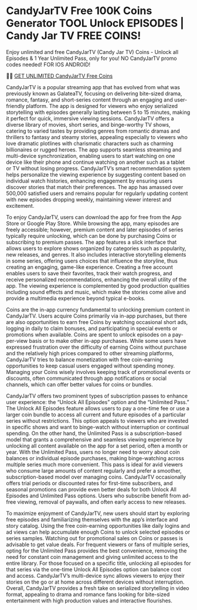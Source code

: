 # CandyJarTV Free 100K Coins Generator TOOL Unlock EPISODES | Candy Jar TV FREE COINS!

Enjoy unlimited and free CandyJarTV (Candy Jar TV) Coins - Unlock all Episodes & 1 Year Unlimited Pass, only for you! NO CandyJarTV promo codes needed! FOR IOS ANDROID!

📣📣 <a href="https://tinyurl.com/candyjartv">GET UNLIMITED CandyJarTV Free Coins </a> 

CandyJarTV is a popular streaming app that has evolved from what was previously known as GalateaTV, focusing on delivering bite-sized drama, romance, fantasy, and short-series content through an engaging and user-friendly platform. The app is designed for viewers who enjoy serialized storytelling with episodes generally lasting between 5 to 15 minutes, making it perfect for quick, immersive viewing sessions. CandyJarTV offers a diverse library of movies, short series, and binge-worthy TV shows, catering to varied tastes by providing genres from romantic dramas and thrillers to fantasy and steamy stories, appealing especially to viewers who love dramatic plotlines with charismatic characters such as charming billionaires or rugged heroes. The app supports seamless streaming and multi-device synchronization, enabling users to start watching on one device like their phone and continue watching on another such as a tablet or TV without losing progress. CandyJarTV’s smart recommendation system helps personalize the viewing experience by suggesting content based on individual watch histories, enhancing engagement by ensuring users discover stories that match their preferences. The app has amassed over 500,000 satisfied users and remains popular for regularly updating content with new episodes dropping weekly, maintaining viewer interest and excitement.

To enjoy CandyJarTV, users can download the app for free from the App Store or Google Play Store. While browsing the app, many episodes are freely accessible; however, premium content and later episodes of series typically require unlocking, which can be done by purchasing Coins or subscribing to premium passes. The app features a slick interface that allows users to explore shows organized by categories such as popularity, new releases, and genres. It also includes interactive storytelling elements in some series, offering users choices that influence the storyline, thus creating an engaging, game-like experience. Creating a free account enables users to save their favorites, track their watch progress, and receive personalized recommendations, enhancing the overall utility of the app. The viewing experience is complemented by good production qualities including sound effects and music, which make the stories come alive and provide a multimedia experience beyond typical e-books.

Coins are the in-app currency fundamental to unlocking premium content in CandyJarTV. Users acquire Coins primarily via in-app purchases, but there are also opportunities to earn free Coins by watching occasional short ads, logging in daily to claim bonuses, and participating in special events or promotions when available. Coins are spent to unlock episodes on a pay-per-view basis or to make other in-app purchases. While some users have expressed frustration over the difficulty of earning Coins without purchase and the relatively high prices compared to other streaming platforms, CandyJarTV tries to balance monetization with free coin-earning opportunities to keep casual users engaged without spending money. Managing your Coins wisely involves keeping track of promotional events or discounts, often communicated through app notifications or social channels, which can offer better values for coins or bundles.

CandyJarTV offers two prominent types of subscription passes to enhance user experience: the “Unlock All Episodes” option and the “Unlimited Pass.” The Unlock All Episodes feature allows users to pay a one-time fee or use a larger coin bundle to access all current and future episodes of a particular series without restrictions. This option appeals to viewers who are invested in specific shows and want to binge-watch without interruption or continual spending. On the other hand, the Unlimited Pass is a subscription-based model that grants a comprehensive and seamless viewing experience by unlocking all content available on the app for a set period, often a month or year. With the Unlimited Pass, users no longer need to worry about coin balances or individual episode purchases, making binge-watching across multiple series much more convenient. This pass is ideal for avid viewers who consume large amounts of content regularly and prefer a smoother, subscription-based model over managing coins. CandyJarTV occasionally offers trial periods or discounted rates for first-time subscribers, and seasonal promotions can provide even better deals for both Unlock All Episodes and Unlimited Pass options. Users who subscribe benefit from ad-free viewing, removal of paywalls, and often early access to new releases.

To maximize enjoyment of CandyJarTV, new users should start by exploring free episodes and familiarizing themselves with the app’s interface and story catalog. Using the free coin-earning opportunities like daily logins and ad views can help accumulate enough Coins to unlock selected episodes or series samples. Watching out for promotional sales on Coins or passes is advisable to get value deals. For frequent viewers or fans of multiple series, opting for the Unlimited Pass provides the best convenience, removing the need for constant coin management and giving unlimited access to the entire library. For those focused on a specific title, unlocking all episodes for that series via the one-time Unlock All Episodes option can balance cost and access. CandyJarTV’s multi-device sync allows viewers to enjoy their stories on the go or at home across different devices without interruption. Overall, CandyJarTV provides a fresh take on serialized storytelling in video format, appealing to drama and romance fans looking for bite-sized entertainment with high production values and interactive flourishes.





